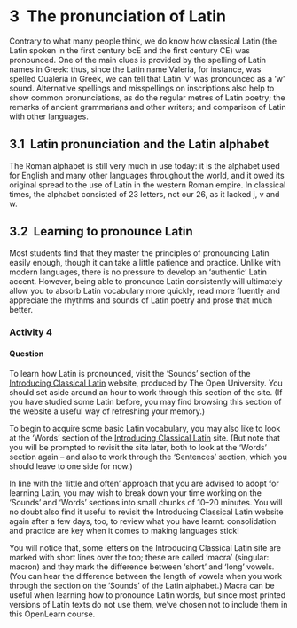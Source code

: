 # 3 The pronunciation of Latin


Contrary to what many people think, we do know how classical Latin (the Latin spoken in the first century bcE and the first century CE) was pronounced. One of the main clues is provided by the spelling of Latin names in Greek: thus, since the Latin name Valeria, for instance, was spelled Oualeria in Greek, we can tell that Latin ‘v’ was pronounced as a ‘w’ sound. Alternative spellings and misspellings on inscriptions also help to show common pronunciations, as do the regular metres of Latin poetry; the remarks of ancient grammarians and other writers; and comparison of Latin with other languages.


## 3.1 Latin pronunciation and the Latin alphabet


The Roman alphabet is still very much in use today: it is the alphabet used for English and many other languages throughout the world, and it owed its original spread to the use of Latin in the western Roman empire. In classical times, the alphabet consisted of 23 letters, not our 26, as it lacked j, v and w.


## 3.2 Learning to pronounce Latin


Most students find that they master the principles of pronouncing Latin easily enough, though it can take a little patience and practice. Unlike with modern languages, there is no pressure to develop an ‘authentic’ Latin accent. However, being able to pronounce Latin consistently will ultimately allow you to absorb Latin vocabulary more quickly, read more fluently and appreciate the rhythms and sounds of Latin poetry and prose that much better.


### Activity 4


#### Question

To learn how Latin is pronounced, visit the ‘Sounds’ section of the [Introducing Classical Latin](http://www.open.ac.uk/Arts/introducing-classical-latin/) website, produced by The Open University. You should set aside around an hour to work through this section of the site. (If you have studied some Latin before, you may find browsing this section of the website a useful way of refreshing your memory.)

To begin to acquire some basic Latin vocabulary, you may also like to look at the ‘Words’ section of the [Introducing Classical Latin](http://www.open.ac.uk/Arts/introducing-classical-latin/) site. (But note that you will be prompted to revisit the site later, both to look at the ‘Words’ section again – and also to work through the ‘Sentences’ section, which you should leave to one side for now.)

In line with the ‘little and often’ approach that you are advised to adopt for learning Latin, you may wish to break down your time working on the ‘Sounds’ and ‘Words’ sections into small chunks of 10–20 minutes. You will no doubt also find it useful to revisit the Introducing Classical Latin website again after a few days, too, to review what you have learnt: consolidation and practice are key when it comes to making languages stick!

You will notice that, some letters on the Introducing Classical Latin site are marked with short lines over the top; these are called ‘macra’ (singular: macron) and they mark the difference between ‘short’ and ‘long’ vowels. (You can hear the difference between the length of vowels when you work through the section on the ‘Sounds’ of the Latin alphabet.) Macra can be useful when learning how to pronounce Latin words, but since most printed versions of Latin texts do not use them, we’ve chosen not to include them in this OpenLearn course.



